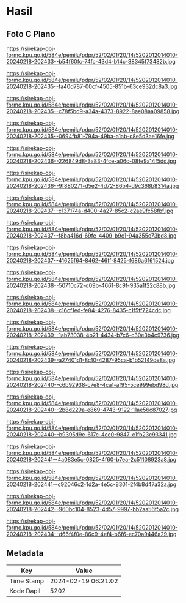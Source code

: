 # Hasil

## Foto C Plano

https://sirekap-obj-formc.kpu.go.id/584e/pemilu/pdpr/52/02/01/20/14/5202012014010-20240218-202433--b54f60fc-74fc-43d4-b14c-38345f73482b.jpg

https://sirekap-obj-formc.kpu.go.id/584e/pemilu/pdpr/52/02/01/20/14/5202012014010-20240218-202435--fa40d787-00cf-4505-851b-63ce932dc8a3.jpg

https://sirekap-obj-formc.kpu.go.id/584e/pemilu/pdpr/52/02/01/20/14/5202012014010-20240218-202435--c78f5bd9-a34a-4373-8922-8ae08aa09858.jpg

https://sirekap-obj-formc.kpu.go.id/584e/pemilu/pdpr/52/02/01/20/14/5202012014010-20240218-202435--0694fb81-794a-49ba-a1ab-c8e5d3ae16fe.jpg

https://sirekap-obj-formc.kpu.go.id/584e/pemilu/pdpr/52/02/01/20/14/5202012014010-20240218-202436--226849d8-3a83-4fce-a06c-08fe9a14f5dd.jpg

https://sirekap-obj-formc.kpu.go.id/584e/pemilu/pdpr/52/02/01/20/14/5202012014010-20240218-202436--9f880271-d5e2-4d72-86b4-d9c368b8314a.jpg

https://sirekap-obj-formc.kpu.go.id/584e/pemilu/pdpr/52/02/01/20/14/5202012014010-20240218-202437--c137174a-d400-4a27-85c2-c2ae9fc58fbf.jpg

https://sirekap-obj-formc.kpu.go.id/584e/pemilu/pdpr/52/02/01/20/14/5202012014010-20240218-202437--f8ba416d-69fe-4409-b9c1-94a355c73bd8.jpg

https://sirekap-obj-formc.kpu.go.id/584e/pemilu/pdpr/52/02/01/20/14/5202012014010-20240218-202437--41625f64-8462-46ff-8425-f686a6161524.jpg

https://sirekap-obj-formc.kpu.go.id/584e/pemilu/pdpr/52/02/01/20/14/5202012014010-20240218-202438--50710c72-d09b-4661-8c9f-935a1f22c88b.jpg

https://sirekap-obj-formc.kpu.go.id/584e/pemilu/pdpr/52/02/01/20/14/5202012014010-20240218-202438--c16cf1ed-fe84-4276-8435-c1f5ff724cdc.jpg

https://sirekap-obj-formc.kpu.go.id/584e/pemilu/pdpr/52/02/01/20/14/5202012014010-20240218-202439--1ab73038-4b21-4434-b7c6-c30e3b4c9736.jpg

https://sirekap-obj-formc.kpu.go.id/584e/pemilu/pdpr/52/02/01/20/14/5202012014010-20240218-202439--a27401d1-8c10-4287-95ca-b1b52149de8a.jpg

https://sirekap-obj-formc.kpu.go.id/584e/pemilu/pdpr/52/02/01/20/14/5202012014010-20240218-202440--c6b92938-c7e8-4ca1-af95-5ce999ebd98d.jpg

https://sirekap-obj-formc.kpu.go.id/584e/pemilu/pdpr/52/02/01/20/14/5202012014010-20240218-202440--2b8d229a-e869-4743-9122-11ae56c87027.jpg

https://sirekap-obj-formc.kpu.go.id/584e/pemilu/pdpr/52/02/01/20/14/5202012014010-20240218-202440--b9395d9e-617c-4cc0-9847-c1fb23c93341.jpg

https://sirekap-obj-formc.kpu.go.id/584e/pemilu/pdpr/52/02/01/20/14/5202012014010-20240218-202441--4a083e5c-0825-4f60-b7ea-2c51108923a8.jpg

https://sirekap-obj-formc.kpu.go.id/584e/pemilu/pdpr/52/02/01/20/14/5202012014010-20240218-202441--c92046c2-1d2a-4e5c-8301-2f4b8d47a32a.jpg

https://sirekap-obj-formc.kpu.go.id/584e/pemilu/pdpr/52/02/01/20/14/5202012014010-20240218-202442--960bc104-8523-4d57-9997-bb2aa56f5a2c.jpg

https://sirekap-obj-formc.kpu.go.id/584e/pemilu/pdpr/52/02/01/20/14/5202012014010-20240218-202434--d66f4f0e-86c9-4ef4-b6f6-ec70a9446a29.jpg


## Metadata

| Key        | Value               |
| ---------- | ------------------- |
| Time Stamp | 2024-02-19 06:21:02 |
| Kode Dapil | 5202                |



